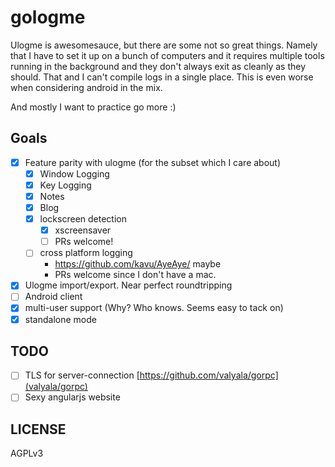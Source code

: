 # gologme

Ulogme is awesomesauce, but there are some not so great things. Namely
that I have to set it up on a bunch of computers and it requires multiple
tools running in the background and they don't always exit as cleanly as
they should. That and I can't compile logs in a single place. This is even
worse when considering android in the mix.

And mostly I want to practice go more :)

## Goals

- [x] Feature parity with ulogme (for the subset which I care about)
    - [x] Window Logging
    - [x] Key Logging
    - [x] Notes
    - [x] Blog
    - [x] lockscreen detection
        - [x] xscreensaver
        - [ ] PRs welcome!
    - [ ] cross platform logging
      - https://github.com/kavu/AyeAye/ maybe
      - PRs welcome since I don't have a mac.
- [x] Ulogme import/export. Near perfect roundtripping
- [ ] Android client
- [x] multi-user support (Why? Who knows. Seems easy to tack on)
- [x] standalone mode

## TODO

- [ ] TLS for server-connection [https://github.com/valyala/gorpc](valyala/gorpc)
- [ ] Sexy angularjs website

## LICENSE

AGPLv3
